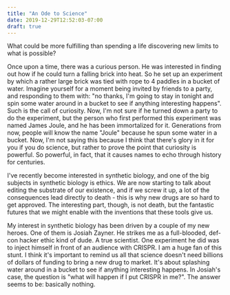```yaml
---
title: "An Ode to Science"
date: 2019-12-29T12:52:03-07:00
draft: true
---
```


What could be more fulfilling than spending a life discovering new limits to what is possible? 

Once upon a time, there was a curious person. He was interested in finding out how if he could turn a falling brick into heat. So he set up an experiment by which a rather large brick was tied with rope to 4 paddles in a bucket of water. Imagine yourself for a moment being invited by friends to a party, and responding to them with: "no thanks, I'm going to stay in tonight and spin some water around in a bucket to see if anything interesting happens". Such is the call of curiosity. Now, I'm not sure if he turned down a party to do the experiment, but the person who first performed this experiment was named James Joule, and he has been immortalized for it. Generations from now, people will know the name "Joule" because he spun some water in a bucket. Now, I'm not saying this because I think that there's glory in it for you if you do science, but rather to prove the point that curiosity is powerful. So powerful, in fact, that it causes names to echo through history for centuries.

I've recently become interested in synthetic biology, and one of the big subjects in synthetic biology is ethics. We are now starting to talk about editing the substrate of our existence, and if we screw it up, a lot of the consequences lead directly to death - this is why new drugs are so hard to get approved. The interesting part, though, is not death, but the fantastic futures that we might enable with the inventions that these tools give us.

My interest in synthetic biology has been driven by a couple of my new heroes. One of them is Josiah Zayner. He strikes me as a full-blooded, def-con hacker ethic kind of dude. A true scientist. One experiment he did was to inject himself in front of an audience with CRISPR. I am a huge fan of this stunt. I think it's important to remind us all that science doesn't need billions of dollars of funding to bring a new drug to market. It's about splashing water around in a bucket to see if anything interesting happens. In Josiah's case, the question is "what will happen if I put CRISPR in me?". The answer seems to be: basically nothing.

